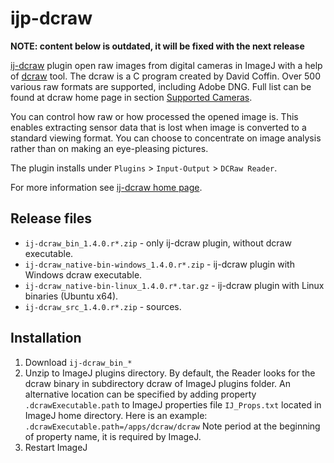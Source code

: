 ijp-dcraw
=========

**NOTE: content below is outdated, it will be fixed with the next release**

[ij-dcraw](http://ij-plugins.sourceforge.net/plugins/dcraw/index.html) plugin open raw images from digital cameras in
ImageJ with a help of [dcraw](http://www.cybercom.net/~dcoffin/dcraw/) tool.
The dcraw is a C program created by David Coffin. Over 500 various raw formats are supported, including Adobe DNG.
Full list can be found at dcraw home page in section [Supported Cameras](http://www.cybercom.net/~dcoffin/dcraw/#cameras).

You can control how raw or how processed the opened image is.
This enables extracting sensor data that is lost when image is converted to a standard viewing format.
You can choose to concentrate on image analysis rather than on making an eye-pleasing pictures.

The plugin installs under `Plugins` > `Input-Output` > `DCRaw Reader`.

For more information see [ij-dcraw home page](http://ij-plugins.sourceforge.net/plugins/dcraw/index.html).


Release files
-------------

* `ij-dcraw_bin_1.4.0.r*.zip` - only ij-dcraw plugin, without dcraw executable.
* `ij-dcraw_native-bin-windows_1.4.0.r*.zip` - ij-dcraw plugin with Windows dcraw executable.
* `ij-dcraw_native-bin-linux_1.4.0.r*.tar.gz` - ij-dcraw plugin with Linux binaries (Ubuntu x64).
* `ij-dcraw_src_1.4.0.r*.zip` - sources.


Installation
------------

1. Download `ij-dcraw_bin_*`
2. Unzip to ImageJ plugins directory.
By default, the Reader looks for the dcraw binary in subdirectory dcraw of ImageJ plugins folder.
An alternative location can be specified by adding property `.dcrawExecutable.path` to
ImageJ properties file `IJ_Props.txt` located in ImageJ home directory. Here is an example:
`.dcrawExecutable.path=/apps/dcraw/dcraw`
Note period at the beginning of property name, it is required by ImageJ.
3. Restart ImageJ
